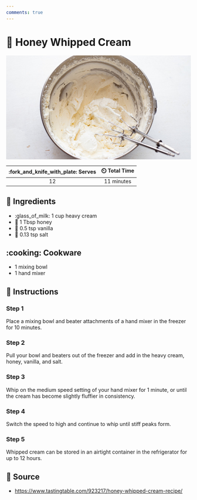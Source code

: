 ```yaml
---
comments: true
---
```

# :icecream: Honey Whipped Cream

![Honey Whipped Cream](../assets/images/honey-whipped-cream.jpg)

| :fork_and_knife_with_plate: Serves | :timer_clock: Total Time |
|:----------------------------------:|:-----------------------: |
| 12 | 11 minutes |

## :salt: Ingredients

- :glass_of_milk: 1 cup heavy cream
- :honey_pot: 1 Tbsp honey
- :icecream: 0.5 tsp vanilla
- :salt: 0.13 tsp salt

## :cooking: Cookware

- 1 mixing bowl
- 1 hand mixer

## :pencil: Instructions

### Step 1

Place a mixing bowl and beater attachments of a hand mixer in the freezer for 10 minutes.

### Step 2

Pull your bowl and beaters out of the freezer and add in the heavy cream, honey, vanilla, and salt.

### Step 3

Whip on the medium speed setting of your hand mixer for 1 minute, or until the cream has become slightly fluffier in
consistency.

### Step 4

Switch the speed to high and continue to whip until stiff peaks form.

### Step 5

Whipped cream can be stored in an airtight container in the refrigerator for up to 12 hours.

## :link: Source

- <https://www.tastingtable.com/923217/honey-whipped-cream-recipe/>
